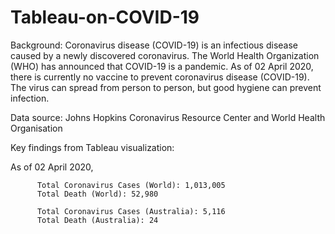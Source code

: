 # Tableau-on-COVID-19
Background:
Coronavirus disease (COVID-19) is an infectious disease caused by a newly discovered coronavirus.
The World Health Organization (WHO) has announced that COVID-19 is a pandemic.
As of 02 April 2020, there is currently no vaccine to prevent coronavirus disease (COVID-19).
The virus can spread from person to person, but good hygiene can prevent infection.

Data source: 
        Johns Hopkins Coronavirus Resource Center and 
        World Health Organisation
        
Key findings from Tableau visualization:

As of 02 April 2020,

          Total Coronavirus Cases (World): 1,013,005
          Total Death (World): 52,980

          Total Coronavirus Cases (Australia): 5,116
          Total Death (Australia): 24

